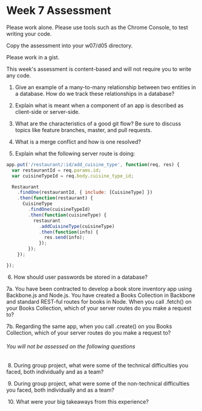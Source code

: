 # Week 7 Assessment

Please work alone. Please use tools such as the Chrome Console, to test writing your code.

Copy the assessment into your w07/d05 directory.  

Please work in a gist.  

This week's assessment is content-based and will not require you to write any code. 

1. Give an example of a many-to-many relationship between two entities in a database.  How do we track these relationships in a database?

2. Explain what is meant when a component of an app is described as client-side or server-side.

3. What are the characteristics of a good git flow?  Be sure to discuss topics like feature branches, master, and pull requests.  

4. What is a merge conflict and how is one resolved?  

5. Explain what the following server route is doing:
```javascript
app.put('/restaurant/:id/add_cuisine_type', function(req, res) {
  var restaurantId = req.params.id;
  var cuisineTypeId = req.body.cuisine_type_id;

  Restaurant
    .findOne(restaurantId, { include: [CuisineType] })
    .then(function(restaurant) {
      CuisineType
        .findOne(cuisineTypeId)
        .then(function(cuisineType) {
          restaurant
            .addCuisineType(cuisineType)
            .then(function(info) {
              res.send(info);
            });
        });
    });

});
```
&nbsp;6. How should user passwords be stored in a database?

7a. You have been contracted to develop a book store inventory app using Backbone.js and Node.js.  You have created a Books Collection in Backbone and standard REST-ful routes for books in Node.  When you call .fetch() on your Books Collection, which of your server routes do you make a request to?  

7b. Regarding the same app, when you call .create() on you Books Collection, which of your server routes do you make a request to?


###### You will not be assessed on the following questions

&nbsp;8. During group project, what were some of the technical difficulties you faced, both individually and as a team?

&nbsp;9. During group project, what were some of the non-technical difficulties you faced, both individually and as a team?

&nbsp;10. What were your big takeaways from this experience?
